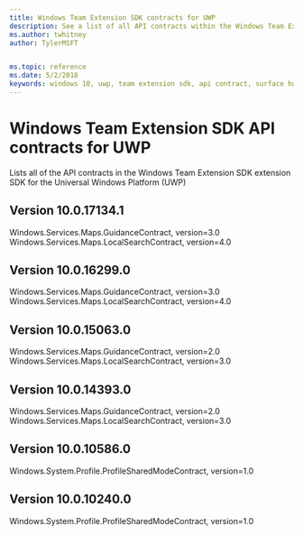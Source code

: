 ```yaml
---
title: Windows Team Extension SDK contracts for UWP
description: See a list of all API contracts within the Windows Team Extension SDK contracts for the Universal Windows Platform.
ms.author: twhitney
author: TylerMSFT


ms.topic: reference
ms.date: 5/2/2018
keywords: windows 10, uwp, team extension sdk, api contract, surface hub
---
```

# Windows Team Extension SDK API contracts for UWP

Lists all of the API contracts in the Windows Team Extension SDK extension SDK for the Universal Windows Platform (UWP)

## Version 10.0.17134.1

Windows.Services.Maps.GuidanceContract, version=3.0
Windows.Services.Maps.LocalSearchContract, version=4.0

## Version 10.0.16299.0

Windows.Services.Maps.GuidanceContract, version=3.0
Windows.Services.Maps.LocalSearchContract, version=4.0

## Version 10.0.15063.0

Windows.Services.Maps.GuidanceContract, version=2.0
Windows.Services.Maps.LocalSearchContract, version=3.0

## Version 10.0.14393.0

Windows.Services.Maps.GuidanceContract, version=2.0
Windows.Services.Maps.LocalSearchContract, version=3.0

## Version 10.0.10586.0

Windows.System.Profile.ProfileSharedModeContract, version=1.0

## Version 10.0.10240.0

Windows.System.Profile.ProfileSharedModeContract, version=1.0
